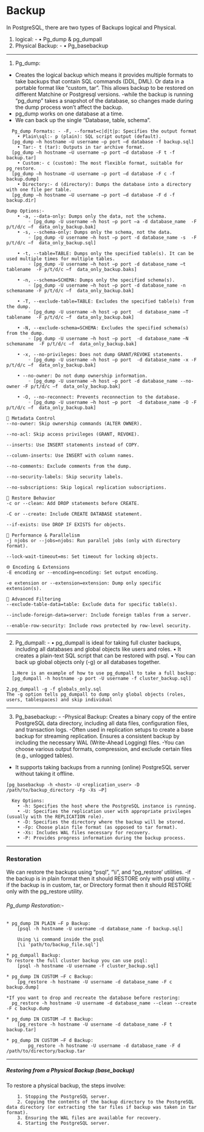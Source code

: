 # Backup
In PostgreSQL, there are two types of Backups logical and Physical.
1. logical: -
    • Pg_dump & pg_dumpall
2. Physical Backup: -
    • Pg_basebackup
---------------------------------------------------------------------------------------------------------------------------------------------------------------------------
1. Pg_dump:
  - Creates the logical backup which means it provides multiple formats to take backups that contain SQL commands (DDL, DML). Or data in a portable format like “custom, tar”. This allows backup to be restored on different Matchine or Postgresql versions.
  -while the backup is running “pg_dump” takes a snapshot of the database, so changes made during the dump process won’t affect the backup.
  - pg_dump works on one database at a time.
  - We can back up the single “Database, table, schema”.
```
  Pg_dump Formats: - -F, --format=c|d|t|p: Specifies the output format
    • Plain\sql:- p (plain): SQL script output (default).
  [pg_dump –h hostname –U username –p port –d database -f backup.sql]
    • Tar:- t (tar): Outputs in tar archive format.
  [pg_dump –h hostname –U username –p port –d database -F t -f backup.tar]
    • Custom:- c (custom): The most flexible format, suitable for pg_restore.
  [pg_dump –h hostname –U username –p port –d database -F c -f backup.dump]
    • Directory:- d (directory): Dumps the database into a directory with one file per table.
  [pg_dump –h hostname –U username –p port –d database -F d -f backup.dir]
```
```
Dump Options:-
    • -a, --data-only: Dumps only the data, not the schema.
        ◦ [pg_dump -U username –h host –p port –a -d database_name  -F p/t/d/c –f  data_only_backup.bak]
    • -s, --schema-only: Dumps only the schema, not the data.
        ◦ [pg_dump -U username –h host –p port -d database_name -s  -F p/t/d/c –f  data_only_backup.sql]

    • -t, --table=TABLE: Dumps only the specified table(s). It can be used multiple times for multiple tables.
        ◦ [pg_dump -U username –h host –p port -d database_name –t tablename  -F p/t/d/c –f  data_only_backup.baks]

    • -n, --schema=SCHEMA: Dumps only the specified schema(s).
        ◦ [pg_dump -U username –h host –p port -d database_name -n schemaname -F p/t/d/c –f  data_only_backup.bak]

    • -T, --exclude-table=TABLE: Excludes the specified table(s) from the dump.
        ◦ [pg_dump -U username –h host –p port  -d database_name –T tablename  -F p/t/d/c –f  data_only_backup.bak]

    • -N, --exclude-schema=SCHEMA: Excludes the specified schema(s) from the dump.
        ◦ [pg_dump -U username –h host –p port  -d database_name –N schemaname  -F p/t/d/c –f  data_only_backup.bak]

    • -x, --no-privileges: Does not dump GRANT/REVOKE statements.
        ◦ [pg_dump -U username –h host –p port  -d database_name -x -F p/t/d/c –f  data_only_backup.bak]

    • --no-owner: Do not dump ownership information.
        ◦ [pg_dump -U username –h host –p port -d database_name --no-owner -F p/t/d/c –f  data_only_backup.bak]

    • -O, --no-reconnect: Prevents reconnection to the database.
        ◦ [pg_dump -U username –h host –p port  -d database_name -O -F p/t/d/c –f  data_only_backup.bak]

🧹 Metadata Control
--no-owner: Skip ownership commands (ALTER OWNER).

--no-acl: Skip access privileges (GRANT, REVOKE).

--inserts: Use INSERT statements instead of COPY.

--column-inserts: Use INSERT with column names.

--no-comments: Exclude comments from the dump.

--no-security-labels: Skip security labels.

--no-subscriptions: Skip logical replication subscriptions.

🔄 Restore Behavior
-c or --clean: Add DROP statements before CREATE.

-C or --create: Include CREATE DATABASE statement.

--if-exists: Use DROP IF EXISTS for objects.

🚀 Performance & Parallelism
-j njobs or --jobs=njobs: Run parallel jobs (only with directory format).

--lock-wait-timeout=ms: Set timeout for locking objects.

🌐 Encoding & Extensions
-E encoding or --encoding=encoding: Set output encoding.

-e extension or --extension=extension: Dump only specific extension(s).

🧪 Advanced Filtering
--exclude-table-data=table: Exclude data for specific table(s).

--include-foreign-data=server: Include foreign tables from a server.

--enable-row-security: Include rows protected by row-level security.
```
-----------------------------------------------------------------------------------------------------------------------------------------------------------------------------
2. Pg_dumpall: - 
    • pg_dumpall is ideal for taking full cluster backups, including all databases and global objects like users and roles.
    • It creates a plain-text SQL script that can be restored with psql.
    • You can back up global objects only (-g) or all databases together.
```
  1.Here is an example of how to use pg_dumpall to take a full backup:
  [pg_dumpall -h hostname -p port -U username -f cluster_backup.sql]
```
```
2.pg_dumpall -g -f globals_only.sql
The -g option tells pg_dumpall to dump only global objects (roles, users, tablespaces) and skip individual 
```
--------------------------------------------------------------------------------------------------------------------------------------------------------------------------
3. Pg_basebackup: - 
  -Physical Backup: Creates a binary copy of the entire PostgreSQL data directory, including all data files, configuration files, and transaction logs.
  -Often used in replication setups to create a base backup for streaming replication.
  Ensures a consistent backup by including the necessary WAL (Write-Ahead Logging) files.
  -You can choose various output formats, compression, and exclude certain files (e.g., unlogged tables).
- It supports taking backups from a running (online) PostgreSQL server without taking it offline.
```
[pg_basebackup -h <host> -U <replication_user> -D /path/to/backup_directory -Fp -Xs –P]
```
```
  Key Options:
    • -h: Specifies the host where the PostgreSQL instance is running.
    • -U: Specifies the replication user with appropriate privileges (usually with the REPLICATION role).
    • -D: Specifies the directory where the backup will be stored.
    • -Fp: Choose plain file format (as opposed to tar format).
    • -Xs: Includes WAL files necessary for recovery.
    • -P: Provides progress information during the backup process.
```
---------------------------------------------------------------------------------------------------------------------------------------------------------------------------
### Restoration
We can restore the backups using “psql”, “\i”, and “pg_restore’ utilities.
-if the backup is in plain format then it should RESTORE only with psql utility.
-if the backup is in custom, tar, or Directory format then it should RESTORE only with the pg_restore utility.

###### Pg_dump Restoration:-
```
* pg_dump IN PLAIN –F p Backup:
	[psql -h hostname -U username -d database_name -f backup.sql]
	
	Using \i command inside the psql
	[\i 'path/to/backup_file.sql']
```

```
* pg_dumpall Backup:
To restore the full cluster backup you can use psql:
	[psql -h hostname -U username -f cluster_backup.sql]
```
```
* pg_dump IN CUSTOM –F c Backup:
	[pg_restore -h hostname -U username -d database_name -F c backup.dump]

*If you want to drop and recreate the database before restoring:
  pg_restore -h hostname -U username -d database_name --clean --create -F c backup.dump 
```
```
* pg_dump IN CUSTOM –F t Backup:
	[pg_restore -h hostname -U username -d database_name -F t backup.tar]
```
```
* pg_dump IN CUSTOM –F d Backup:
		pg_restore -h hostname -U username -d database_name -F d /path/to/directory/backup.tar
```
---------------------------------------------------------------------------------------------------------------------------------------------------------------------------
##### Restoring from a Physical Backup (base_backup)
To restore a physical backup, the steps involve:
```
    1. Stopping the PostgreSQL server.
    2. Copying the contents of the backup directory to the PostgreSQL data directory (or extracting the tar files if backup was taken in tar format).
    3. Ensuring the WAL files are available for recovery.
    4. Starting the PostgreSQL server.
```
